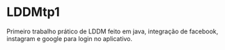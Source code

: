 # LDDMtp1
Primeiro trabalho prático de LDDM feito em java, integração de facebook, instagram e google para login no aplicativo.
